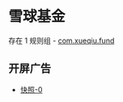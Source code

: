 # 雪球基金

存在 1 规则组 - [com.xueqiu.fund](/src/apps/com.xueqiu.fund.ts)

## 开屏广告

- [快照-0](https://gkd-kit.songe.li/import/12776572)
